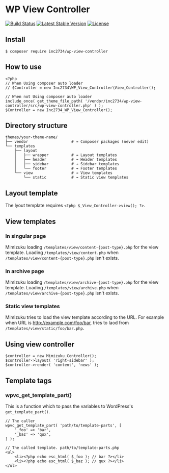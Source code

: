 # WP View Controller

[![Build Status](https://travis-ci.org/inc2734/wp-view-controller.svg?branch=master)](https://travis-ci.org/inc2734/wp-view-controller)
[![Latest Stable Version](https://poser.pugx.org/inc2734/wp-view-controller/v/stable)](https://packagist.org/packages/inc2734/wp-view-controller)
[![License](https://poser.pugx.org/inc2734/wp-view-controller/license)](https://packagist.org/packages/inc2734/wp-view-controller)

## Install
```
$ composer require inc2734/wp-view-controller
```

## How to use
```
<?php
// When Using composer auto loader
// $Controller = new Inc2734\WP_View_Controller\View_Controller();

// When not Using composer auto loader
include_once( get_theme_file_path( '/vendor/inc2734/wp-view-controller/src/wp-view-controller.php' ) );
$Controller = new Inc2734_WP_View_Controller();
```

## Directory structure
```
themes/your-theme-name/
├── vendor                   # → Composer packages (never edit)
└── templates
    ├── layout
    │   ├── wrapper          # → Layout templates
    │   ├── header           # → Header templates
    │   ├── sidebar          # → Sidebar templates
    │   └── footer           # → Footer templates
    └── view                 # → View templates
        └── static           # → Static view templates
```

## Layout template

The lyout template requires `<?php $_View_Controller->view(); ?>`.

## View templates

### In singular page

Mimizuku loading `/templates/view/content-{post-type}.php` for the view template.
Loading `/templates/view/content.php` when `/templates/view/content-{post-type}.php` isn't exists.

### In archive page

Mimizuku loading `/templates/view/archive-{post-type}.php` for the view template.
Loading `/templates/view/archive.php` when `/templates/view/archive-{post-type}.php` isn't exists.

### Static view templates

Mimizuku tries to load the view template according to the URL. For example when URL is http://example.com/foo/bar, tries to laod from `/templates/view/static/foo/bar.php`.

## Using view controller
```
$controller = new Mimizuku_Controller();
$controller->layout( 'right-sidebar' );
$controller->render( 'content', 'news' );
```

## Template tags

### wpvc_get_template_part()

This is a function which to pass the variables to WordPress's `get_template_part()`.

```
// The caller
wpvc_get_template_part( 'path/to/template-parts', [
	'_foo' => 'bar',
	'_baz' => 'qux',
] );

// The called template. path/to/template-parts.php
<ul>
	<li><?php echo esc_html( $_foo ); // bar ?></li>
	<li><?php echo esc_html( $_baz ); // qux ?></li>
</ul>
```
